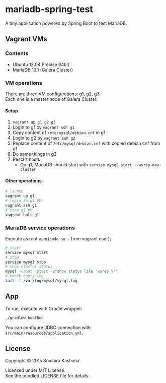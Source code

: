# mariadb-spring-test

A tiny application powered by Spring Boot to test MariaDB.

## Vagrant VMs

### Contents

* Ubuntu 12.04 Precise 64bit
* MariaDB 10.1 (Galera Cluster)

### VM operations

There are three VM configurations: g1, g2, g3.  
Each one is a master node of Galera Cluster.

#### Setup

1. `vagrant up g1 g2 g3`
1. Login to g1 by `vagrant ssh g1`
1. Copy content of `/etc/mysql/debian.cnf` in g1
1. Login to g2 by `vagrant ssh g2`
1. Replace content of `/etc/mysql/debian.cnf` with copied debian.cnf from g1
1. Do same things in g3
1. Restart hosts
    * On g1, MariaDB should start with `service mysql start --wsrep-new-cluster`

#### Other operations

```sh
# launch
vagrant up g1
# login to g1 VM
vagrant ssh g1
# stop g1 VM
vagrant halt g1
```

### MariaDB service operations

Execute as root user(`sudo su -` from vagrant user):

```sh
# start
service mysql start
# stop
service mysql stop
# show cluster status
mysql -uroot -ptest -e"show status like 'wsrep_%'"
# check query log
tail -f /var/log/mysql/mysql.log
```

## App

To run, execute with Gradle wrapper:

```sh
./gradlew bootRun
```

You can configure JDBC connection with `src/main/resources/application.yml`.
## License

Copyright © 2015 Soichiro Kashima.

Licensed under MIT License.  
See the bundled LICENSE file for details.
